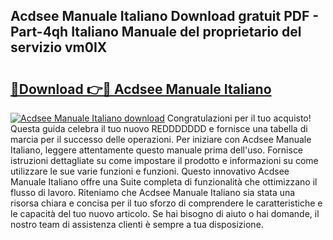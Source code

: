## Acdsee Manuale Italiano Download gratuit PDF - Part-4qh Italiano Manuale del proprietario del servizio vm0IX

# <h2><a href="http://dfe7gj.blite.top/?on=Acdsee+Manuale+Italiano">🔗Download 👉🔴 Acdsee Manuale Italiano</a></h2>

[![Acdsee Manuale Italiano download](https://i.imgur.com/lujVjoI.png)](http://dfe7gj.blite.top/?on=Acdsee+Manuale+Italiano)
Congratulazioni per il tuo acquisto! Questa guida celebra il tuo nuovo REDDDDDDD e fornisce una tabella di marcia per il successo delle operazioni. Per iniziare con Acdsee Manuale Italiano, leggere attentamente questo manuale prima dell'uso. Fornisce istruzioni dettagliate su come impostare il prodotto e informazioni su come utilizzare le sue varie funzioni e funzioni. Questo innovativo Acdsee Manuale Italiano offre una Suite completa di funzionalità che ottimizzano il flusso di lavoro. Riteniamo che Acdsee Manuale Italiano sia stata una risorsa chiara e concisa per il tuo sforzo di comprendere le caratteristiche e le capacità del tuo nuovo articolo. Se hai bisogno di aiuto o hai domande, il nostro team di assistenza clienti è sempre a tua disposizione.
